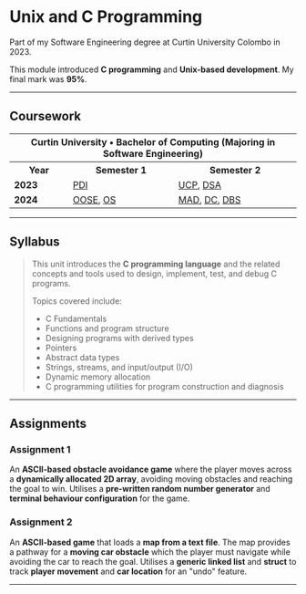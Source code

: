 # Unix and C Programming

Part of my Software Engineering degree at Curtin University Colombo in 2023.  

This module introduced **C programming** and **Unix-based development**. My final mark was **95%**.  

---

## Coursework  

<table>
    <tr>
        <th colspan="3">Curtin University • Bachelor of Computing (Majoring in Software Engineering)</th>
    </tr>
    <tr>
        <th>Year</th>
        <th>Semester 1</th>
        <th>Semester 2</th>
    </tr>
    <tr>
        <td><strong>2023</strong></td>
        <td><a href="https://github.com/Devmilana/PDI">PDI</a></td>
        <td><a href="https://github.com/Devmilana/UCP">UCP</a>, <a href="https://github.com/Devmilana/DSA">DSA</a></td>
    </tr>
    <tr>
        <td><strong>2024</strong></td>
        <td><a href="https://github.com/Devmilana/OOSE">OOSE</a>, <a href="https://github.com/Devmilana/OS">OS</a></td>
        <td><a href="https://github.com/Devmilana/MAD">MAD</a>, <a href="https://github.com/Devmilana/DC">DC</a>, <a href="https://github.com/Devmilana/DBS">DBS</a></td>
    </tr>
</table>

---

## Syllabus  

> This unit introduces the **C programming language** and the related concepts and tools used to design, implement, test, and debug C programs.  
>  
> Topics covered include:  
> - C Fundamentals  
> - Functions and program structure  
> - Designing programs with derived types  
> - Pointers  
> - Abstract data types  
> - Strings, streams, and input/output (I/O)  
> - Dynamic memory allocation  
> - C programming utilities for program construction and diagnosis  

---

## Assignments  

### **Assignment 1**  
An **ASCII-based obstacle avoidance game** where the player moves across a **dynamically allocated 2D array**, avoiding moving obstacles and reaching the goal to win. Utilises a **pre-written random number generator** and **terminal behaviour configuration** for the game.  

### **Assignment 2**  
An **ASCII-based game** that loads a **map from a text file**. The map provides a pathway for a **moving car obstacle** which the player must navigate while avoiding the car to reach the goal. Utilises a **generic linked list** and **struct** to track **player movement** and **car location** for an "undo" feature.  

---
